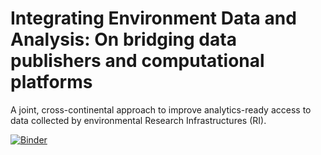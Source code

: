 # Integrating Environment Data and Analysis: On bridging data publishers and computational platforms

A joint, cross-continental approach to improve analytics-ready access to data collected by environmental Research Infrastructures (RI).

[![Binder](https://mybinder.org/badge_logo.svg)](https://mybinder.org/v2/gh/huberrob/integrating_data_and_analysis/master)




